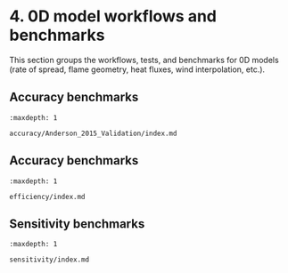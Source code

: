 # 4. 0D model workflows and benchmarks
This section groups the workflows, tests, and benchmarks for 0D models (rate of spread, flame geometry, heat fluxes, wind interpolation, etc.).

## Accuracy benchmarks

```{toctree}
:maxdepth: 1

accuracy/Anderson_2015_Validation/index.md

```

## Accuracy benchmarks

```{toctree}
:maxdepth: 1

efficiency/index.md

```

## Sensitivity benchmarks

```{toctree}
:maxdepth: 1

sensitivity/index.md

```